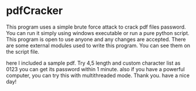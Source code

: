 # pdfCracker
This program uses a simple brute force attack to crack pdf files password. You can run it simply using windows executable or run a pure python script. This program is open to use anyone and any changes are accepted. There are some external modules used to write this program. You can see them on the script file.

here I included a sample pdf. Try 4,5 length and custom character list as 0123 you can get its password within 1 minute. also if you have a powerful computer, you can try this with multithreaded mode. Thank you. have a nice day!
